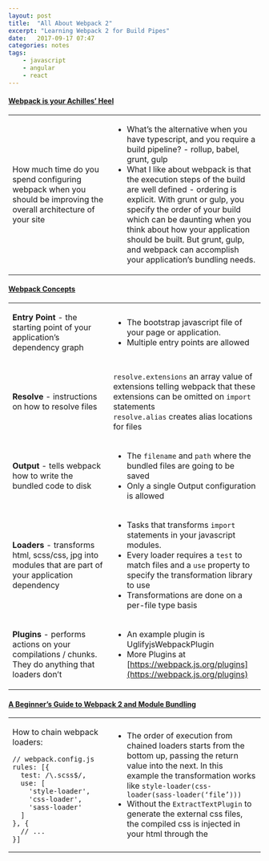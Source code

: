 ```yaml
---
layout: post
title:  "All About Webpack 2"
excerpt: "Learning Webpack 2 for Build Pipes"
date:   2017-09-17 07:47
categories: notes
tags:
    - javascript
    - angular
    - react
---
```


<div class="qwik-layout">
<h4>
    <a href="https://medium.com/@jhabdas/webpack-is-your-achilles-heel-d3cd80821a4f">
        <b>Webpack is your Achilles’ Heel</b>
    </a>
</h4>
<table class="table">
   <tr>
<td width="40%" markdown="1">
How much time do you spend configuring webpack when you should be improving the overall architecture of your site
</td>
<td width="" markdown="1">

* What’s the alternative when you have typescript, and you require a build pipeline? - rollup, babel, grunt, gulp
* What I like about webpack is that the execution steps of the build are well defined - ordering is explicit.  With grunt or gulp, you specify the order of your build which can be daunting when you think about how your application should be built.  But grunt, gulp, and webpack can accomplish your application’s bundling needs.

</td>
   </tr>
</table>

<h4>
   <a href="https://webpack.js.org/concepts/" target="_blank">
       <b>Webpack Concepts</b>
   </a>
</h4>
<table class="table">
   <tr>
<td width="40%" markdown="1">

**Entry Point** - the starting point of your application’s dependency graph

</td>
<td width="" markdown="1">

* The bootstrap javascript file of your page or application.  
* Multiple entry points are allowed

</td>
   </tr>
   <tr>
<td width="" markdown="1">

**Resolve** - instructions on how to resolve files

</td>
<td width="" markdown="1">

`resolve.extensions` an array value of extensions telling webpack that these extensions can be omitted on `import` statements  
`resolve.alias` creates alias locations for files

</td>
   </tr>
   <tr>
<td width="" markdown="1">

**Output** - tells webpack how to write the bundled code to disk

</td>
<td width="" markdown="1">

* The `filename` and `path` where the bundled files are going to be saved
* Only a single Output configuration is allowed

</td>
   </tr>
   <tr>
<td width="" markdown="1">

**Loaders** - transforms html, scss/css, jpg into modules that are part of your application dependency

</td>
<td width="" markdown="1">

* Tasks that transforms `import` statements in your javascript modules.  
* Every loader requires a `test` to match files and a `use` property to specify the transformation library to use
* Transformations are done on a per-file type basis

</td>
   </tr>
   <tr>
<td width="" markdown="1">

**Plugins** - performs actions on your compilations / chunks.  They do anything that loaders don’t

</td>
<td width="" markdown="1">

* An example plugin is UglifyjsWebpackPlugin 
* More Plugins at [https://webpack.js.org/plugins](https://webpack.js.org/plugins)

</td>
   </tr>
</table>


<h4>
   <a href="https://www.sitepoint.com/beginners-guide-to-webpack-2-and-module-bundling/" target="_blank">
       <b>A Beginner’s Guide to Webpack 2 and Module Bundling</b>
   </a>
</h4>
<table class="table">
    <tr>
<td width="40%" markdown="1">

How to chain webpack loaders:
```
// webpack.config.js
rules: [{
  test: /\.scss$/,
  use: [
    'style-loader',
    'css-loader',
    'sass-loader'
  ]
}, {
  // ...
}]
```

</td>
<td width="" markdown="1">

* The order of execution from chained loaders starts from the bottom up, passing the return value into the next.  In this example the transformation works like `style-loader(css-loader(sass-loader(‘file’)))`
* Without the `ExtractTextPlugin` to generate the external css files, the compiled css is injected in your html through the <style /> tag
* `css-loader` has an option to ignore `url` declarations in your css file if you have external assets

</td>
    </tr>
    <tr>
<td width="" markdown="1">

**Why import css in webpack?** 
* Helps packaging easier
* Removing modules, mean deleting its styles
* Lessens the HTTP Request
* Limits css overlaps - although I think there should be scoping rules for this

</td>
<td width="" markdown="1">

* Import statements for css looks like `import ‘folder/filename.scss`
* On compilation, the css rules are injected in the javascript file instead of a css file

</td>
    </tr>
    <tr>
<td width="" markdown="1">

Running `webpack -p` for production mode includes the UglifyJsPlugin for minification

</td>
<td width="" markdown="1" class="minimal">

Webpack included plugins from https://webpack.js.org/plugins/. These are libraries that do not require npm installation:
* AggressiveSplittingPlugin
* BannerPlugin
* CommonsChunkPlugin
* ComponentWebpackPlugin
* ContextReplacementPlugin
* DefinePlugin
* DllPlugin
* EnvironmentPlugin
* HotModuleReplacementPlugin
* IgnorePlugin
* LimitChunkCountPlugin
* LoaderOptionsPlugin
* MinChunkSizePlugin
* NamedModulesPlugin
* NoEmitOnErrorsPlugin
* NormalModuleReplacementPlugin
* ProvidePlugin
* SourceMapDevToolPlugin
* UglifyjsWebpackPlugin

</td>
    </tr>
    <tr>
<td width="" markdown="1">

**Code splitting** - say you have a public facing and a section that requires authentication… this setup usually comprises of shared javascript libraries and application specific ones.  These are useful plugins in this scenario:
* commons-chunk-plugin for shared libraries
* extract-text-webpack-plugin for splitting your css file

</td>
<td width="" markdown="1">

The webpack configuration for such a case requires you to have 2 `entry` points.  The key names you set can then be used dynamically via `[name]` throughout the rest of your configuration.
```
  entry: {
    app: './app.js',
    admin: './admin.js'
  },
  output: {
    path: path.resolve(__dirname, 'dist'),
    filename: '[name].bundle.js'
  }
```

</td>
    </tr>
    <tr>
<td width="" markdown="1">

**Hot Module Replacement (HMR)** - modifies modules while an application is running without the need for a full reload
* LiveReload replacement.  When used in conjunction with webpack-dev-server, you can check the `module.hot` mode to try and update with HMR before reloading the whole page

</td>
<td></td>
    </tr>
</table>



<h4>
   <a href="https://www.lynda.com/JavaScript-tutorials/Webpack-Deep-Dive/604264-2.html" target="_blank">
       <b>Webpack Deep Dive</b>
   </a>
</h4>
<table class="table">
    <tr>
<td width="40%" markdown="1">

Pass arguments to your npm run scripts through a double dash (--) as in `npm run build:dev -s -- --watch`

</td>
<td width="" markdown="1" class="minimal">

Useful npm libraries:
* husky - for git hooks. What it does used to be done using the combination of ghooks and opt-cli
* npm-run-all for running multiple npm run scripts sequentially or parallel
* rimraf - for cross platform deletes
* clean-webpack-plugin as an alternative for rimraf
* webpack-validator for webpack versions older than 2 for configuration validation
* offline-plugin specifically for webpack projects

</td>
    </tr>
    <tr>
<td width="" markdown="1">

Webpack Configuration Information

</td>
<td width="" markdown="1">

* output.publicPath -  tells webpack-dev-server where the compiled files are located for auto-refresh
* `output.pathinfo` for debugging when using imports or require statements. It adds comments to dynamically loaded modules indicating the file it ran.

</td>
    </tr>
    <tr>
<td width="" markdown="1">

`devTool: ‘eval’` for inline sourcemap
`devToool: ‘source-map’` for external

</td>
<td width="" markdown="1">
Inline sourcemaps in production is not good practice because of the added weight to your file.
</td>
    </tr>
    <tr>
<td width="" markdown="1">
Arbitrary npm scripts can have `pre` and `post` hooks when ran.  This means that `npm run something` will automatically have a `presomething` and `postsomething` hooks you can use
</td>
<td width="" markdown="1">

* If you need to delete your `dist` folder when running webpack, you can use the `rimraf` npm package to delete it and use it along the npm `pre[command]` and `post[command]` hooks. This ensures that you always get the latest compiled webpack bundle.
* `rimraf` takes care of OS differences when deleting folders

</td>
    </tr>
    <tr>
<td width="" markdown="1">
Hot Module Replacement - A development feature helpful in form filling scenario where you can avoid updating your modules without refreshing the page which can cause you to lose everything you’ve filled out
</td>
<td width="" markdown="1">

* You can check if this feature is enabled in your module by checking for the boolean `module.hot`.  From there you can call any JS expression you want.
* It’s available when you use `webpack-dev-server` and can be passed as a cli argument or in the `webpack.config.js`

</td>
    </tr>
    <tr>
<td width="" markdown="1">
Tree Shaking - deletes dead code by pulling out only the pieces you need
</td>
<td width="" markdown="1">
You have to use es6 imports/exports for tree shaking to work
</td>
    </tr>
</table>


<h4>
   <a href="https://laracasts.com/series/webpack-for-everyone" target="_blank">
       <b>Webpack for Everyone</b>
   </a>
</h4>
<table class="table">
    <tr>
<td width="40%" markdown="1">

**Multi entry configuration**
```
entry: {
  app: ‘app.js’,
  styles: ‘./styles.css’
}
```

</td>
<td width="" markdown="1">
This type of configuration is the equivalent of `require (‘./styles.css’)` if used together with ExtractTextPlugin
</td>
    </tr>
    <tr>
<td width="" markdown="1">

Other useful loaders:
* raw-loader
* url-loader
* file-loader

</td>
<td width="" markdown="1">

In a css build scenario
* raw-loader copies files as is for legacy projects
* file-loader moves files and renames it unless configured not to do so
* url-loader is like file loader but it can return a DataURL

</td>
    </tr>
    <tr>
<td width="" markdown="1">
Hash vs chunkhash - hash is global, chunkhash is file specific
</td>
<td width="" markdown="1">

* Hash and chunkhash are used in the `output` section for cache busting.  It generates a hash key every build.
* Say you have multiple keys in your configuration `entry`, using `[name].[hash]` will make every output file share the same hash value.  With `[name].[chunkhash]`, every output file will have a unique hash value.

</td>
    </tr>
    <tr>
<td width="" markdown="1">
Pass a function in `plugins` for a custom plugin
https://laracasts.com/series/webpack-for-everyone/episodes/12?autoplay=true 
</td>
<td width="" markdown="1">

Do this in your webpack configuration file like so:
```javascript
  const config = {
    entry: ...,
    output: {...},
    module: {...},
    plugins: [
      ...,
      function(){
        this.plugin('done', stats => {
          // your code here
          JSON.stringify(stats.toJSON());
        })
      }
    ]
  };
```

One useful technique when hooking your own plugin is to write a JSON file that can be read by your application
</td>
    </tr>
</table>



<h4>
   <a href="https://angular.io/guide/webpack" target="_blank">
       <b>Webpack an Introduction</b>
   </a>
</h4>
<table class="table">
    <tr>
<td width="40%" markdown="1">
It’s good practice to separate vendor libraries from your application libraries.  These can then be webpack compiled into their own files that can be shared across pages. 
</td>
<td width="" markdown="1">

* The typical file setup with Angular and Typescript is you have a `vendor.ts` file separate from your main application file configured in webpack to be compiled independently.
* Polyfills should be treated the same way as vendor libraries.  By separating them, you can easily remove a polyfill when browser support becomes available.

</td>
    </tr>
    <tr>
<td width="" markdown="1">
Webpack configuration files are stored in environment specific files, e.g. `webpack.prod.js` and `webpack.common.js`.  These files are merged using the npm package `webpack-merge`
</td>
<td></td>
    </tr>
</table>



<h4>
   <a href="https://medium.com/webpack/unambiguous-webpack-config-with-typescript-8519def2cac7" target="_blank">
       <b>Unambiguous Webpack config with Typescript</b>
   </a>
</h4>
<table class="table">
    <tr>
<td width="40%" markdown="1">
Webpack’s complexity comes from its flexibility to handle almost anything you require on your web application
</td>
<td width="" markdown="1" class="minimal">

Take advantage of Typescript types in your IDE’s to make setting configuration easier through auto-completion.  To do this:
* Add `ts-node` as a `devDependency`
* Replace the config’s extension from `.js` to `.ts`
* Run `webpack --config webpack.config.ts`

</td>
    </tr>
</table>



<h4>
   <a href="https://www.smashingmagazine.com/2017/02/a-detailed-introduction-to-webpack/" target="_blank">
       <b>Webpack (v1) – A Detailed Introduction</b>
   </a>
</h4>
<table class="table">
    <tr>
<td width="40%" markdown="1">
Webpack and module loaders in general solve the problem of bringing in code dependencies without all the manual maintenance
</td>
<td width="" markdown="1">

* Webpack is in the same family of module bundler with RequireJS and browserify, albeit with more features.  
* Webpack’s plugin system makes it more attractive because you do not have to deal with additional build tools

</td>
    </tr>
    <tr>
<td width="" markdown="1">

* `npm install del-cli -D` to allow you to create an npm run script that deletes your bundled files’ folder

</td>
<td width="" markdown="1">

* It’s important to have an npm library that’ll “clean” your output folder every compile.  `rimraf` is an alternative to `del-cli`

</td>
    </tr>
</table>

</div>


<aside>
  <h4>References:</h4>
  <ul>
    <li>
      <a href="https://medium.com/webpack/unambiguous-webpack-config-with-typescript-8519def2cac7" target="_blank">
        https://medium.com/webpack/unambiguous-webpack-config-with-typescript-8519def2cac7
      </a>
    </li>
    <li>
      <a href="https://www.sitepoint.com/beginners-guide-to-webpack-2-and-module-bundling/" target="_blank">
        https://www.sitepoint.com/beginners-guide-to-webpack-2-and-module-bundling/
      </a>
    </li>
    <li>
      <a href="https://www.smashingmagazine.com/2017/02/a-detailed-introduction-to-webpack/" target="_blank">
        https://www.smashingmagazine.com/2017/02/a-detailed-introduction-to-webpack/
      </a>
    </li>
    <li>
      <a href="https://www.lynda.com/JavaScript-tutorials/Webpack-Deep-Dive/604264-2.html " target="_blank">
        https://www.lynda.com/JavaScript-tutorials/Webpack-Deep-Dive/604264-2.html 
      </a>
    </li>
    <li>
      <a href="https://angular.io/guide/webpack" target="_blank">
        https://angular.io/guide/webpack
      </a>
    </li>
    <li>
      <a href="https://laracasts.com/series/webpack-for-everyone" target="_blank">
        https://laracasts.com/series/webpack-for-everyone
      </a>
    </li>
  </ul>
</aside>